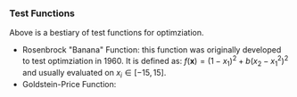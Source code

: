 ### Test Functions

Above is a bestiary of test functions for optimziation.

* Rosenbrock "Banana" Function: this function was originally developed to test optimziation in 1960. It is defined as:  $f(\mathbf{x})=(1-x_{1})^{2} + b(x_{2}-x_{1}^{2})^{2}$ and usually evaluated on $x_{i}\in [-15,15]$.
* Goldstein-Price Function:
